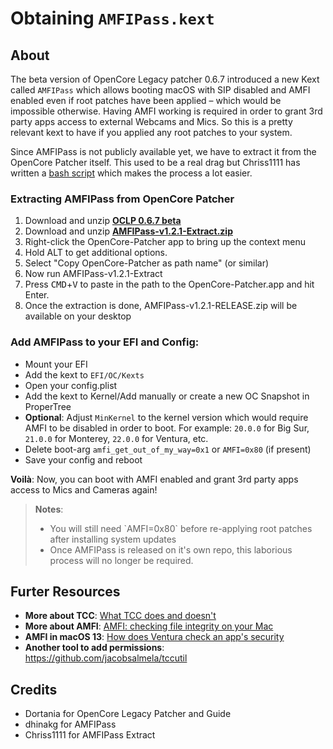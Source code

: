 # Obtaining `AMFIPass.kext`

## About
The beta version of OpenCore Legacy patcher 0.6.7 introduced a new Kext called `AMFIPass` which allows booting macOS with SIP disabled and AMFI enabled even if root patches have been applied – which would be impossible otherwise. Having AMFI working is required in order to grant 3rd party apps access to external Webcams and Mics. So this is a pretty relevant kext to have if you applied any root patches to your system.

Since AMFIPass is not publicly available yet, we have to extract it from the OpenCore Patcher itself. This used to be a real drag but Chriss1111 has written a [bash script](https://github.com/5T33Z0/OC-Little-Translated/issues/75) which makes the process a lot easier.

### Extracting AMFIPass from OpenCore Patcher
1. Download and unzip [**OCLP 0.6.7 beta**](https://github.com/dortania/OpenCore-Legacy-Patcher/releases/tag/amfipass-beta-test)
2. Download and unzip [**AMFIPass-v1.2.1-Extract.zip**](https://github.com/5T33Z0/OC-Little-Translated/files/11607793/AMFIPass-v1.2.1-Extract.zip)
3. Right-click the OpenCore-Patcher app to bring up the context menu
4. Hold ALT to get additional options. 
5. Select "Copy OpenCore-Patcher as path name" (or similar)
6. Now run AMFIPass-v1.2.1-Extract
7. Press <kbd>CMD</kbd>+<kbd>V</kbd> to paste in the path to the OpenCore-Patcher.app and hit Enter.
8. Once the extraction is done, AMFIPass-v1.2.1-RELEASE.zip will be available on your desktop  

### Add AMFIPass to your EFI and Config:

- Mount your EFI
- Add the kext to `EFI/OC/Kexts` 
- Open your config.plist
- Add the kext to Kernel/Add manually or create a new OC Snapshot in ProperTree
- **Optional**: Adjust `MinKernel` to the kernel version which would require AMFI to be disabled in order to boot. For example: `20.0.0` for Big Sur, `21.0.0` for Monterey, `22.0.0` for Ventura, etc.
- Delete boot-arg `amfi_get_out_of_my_way=0x1` or `AMFI=0x80` (if present)
- Save your config and reboot

**Voilà**: Now, you can boot with AMFI enabled and grant 3rd party apps access to Mics and Cameras again!

> **Notes**: 
> <ul><li> You will still need `AMFI=0x80` before re-applying root patches after installing system updates
> <li> Once AMFIPass is released on it's own repo, this laborious process will no longer be required.

## Furter Resources

- **More about TCC**: [What TCC does and doesn't](https://eclecticlight.co/2023/02/10/privacy-what-tcc-does-and-doesnt)
- **More about AMFI**: [AMFI: checking file integrity on your Mac](https://eclecticlight.co/2018/12/29/amfi-checking-file-integrity-on-your-mac/)
- **AMFI in macOS 13**: [How does Ventura check an app's security](https://eclecticlight.co/2023/03/09/how-does-ventura-check-an-apps-security/)
- **Another tool to add permissions**: https://github.com/jacobsalmela/tccutil

## Credits
- Dortania for OpenCore Legacy Patcher and Guide
- dhinakg for AMFIPass
- Chriss1111 for AMFIPass Extract
